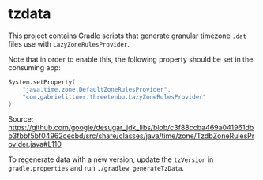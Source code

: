 tzdata
======

This project contains Gradle scripts that generate granular timezone `.dat` files use with
`LazyZoneRulesProvider`.

Note that in order to enable this, the following property should be set in the consuming app:

```kotlin
System.setProperty(
	"java.time.zone.DefaultZoneRulesProvider",
	"com.gabrielittner.threetenbp.LazyZoneRulesProvider"
)
```

Source: https://github.com/google/desugar_jdk_libs/blob/c3f88ccba469a041961dbb3fbbf5bf04962cecbd/src/share/classes/java/time/zone/TzdbZoneRulesProvider.java#L110

To regenerate data with a new version, update the `tzVersion` in `gradle.properties` and run
`./gradlew generateTzData`.